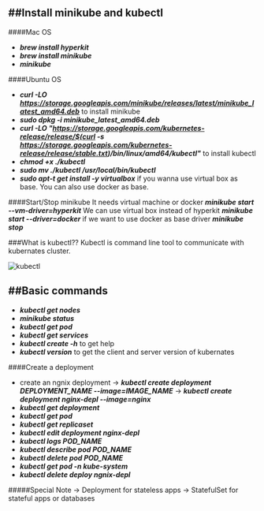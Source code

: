 ##Install minikube and kubectl
-------------------------------
####Mac OS
* ***brew install hyperkit***
* ***brew install minikube***
* ***minikube***

####Ubuntu OS
* ***curl -LO https://storage.googleapis.com/minikube/releases/latest/minikube_latest_amd64.deb*** to install minikube
* ***sudo dpkg -i minikube_latest_amd64.deb***
* ***curl -LO "https://storage.googleapis.com/kubernetes-release/release/$(curl -s https://storage.googleapis.com/kubernetes-release/release/stable.txt)/bin/linux/amd64/kubectl"*** to install kubectl
* ***chmod +x ./kubectl***
* ***sudo mv ./kubectl /usr/local/bin/kubectl***
* ***sudo apt-t get install -y virtualbox*** if you wanna use virtual box as base. You can also use docker as base.

####Start/Stop minikube
It needs virtual machine or docker 
***minikube start --vm-driver=hyperkit*** We can use virtual box instead of hyperkit
***minikube start --driver=docker*** if we want to use docker as base driver
***minikube stop*** 

###What is kubectl??
Kubectl is command line tool to communicate with kubernates cluster.

![kubectl](https://user-images.githubusercontent.com/26240597/103598849-f617ec00-4f46-11eb-9dae-eeff4ee351cb.png)

##Basic commands
--------------------
* ***kubectl get nodes***
* ***minikube status***
* ***kubectl get pod***
* ***kubectl get services***
* ***kubectl create -h*** to get help
* ***kubectl version*** to get the client and server version of kubernates 

####Create a deployment
* create an ngnix deployment
-> ***kubectl create deployment DEPLOYMENT_NAME --image=IMAGE_NAME***
 -> ***kubectl create deployment nginx-depl --image=nginx***
* ***kubectl get deployment***
* ***kubectl get pod***
* ***kubectl get replicaset***
* ***kubectl edit deployment nginx-depl***
* ***kubectl logs POD_NAME***
* ***kubectl describe pod POD_NAME***
* ***kubectl delete pod POD_NAME***
* ***kubectl get pod -n kube-system***
* ***kubectl delete deploy ngnix-depl***

#####Special Note
-> Deployment for stateless apps
-> StatefulSet for stateful apps or databases